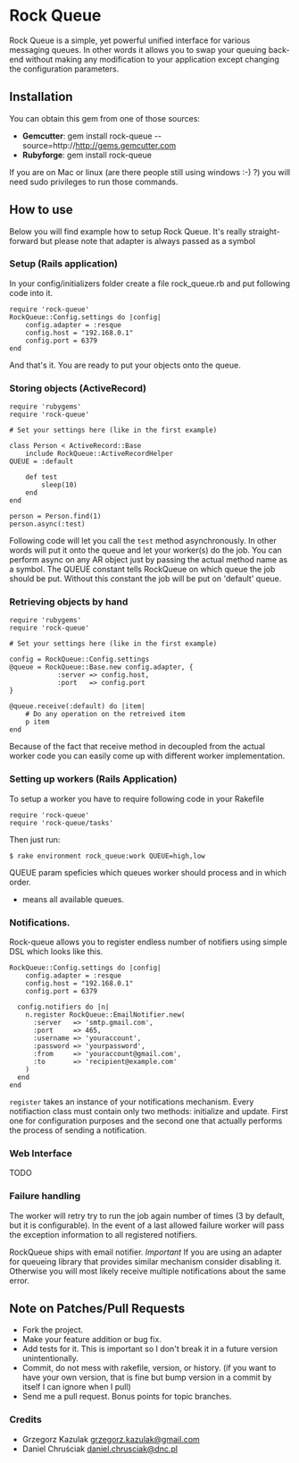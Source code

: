 Rock Queue
=====

Rock Queue is a simple, yet powerful unified interface for various messaging queues. In other words it allows you to swap your queuing back-end without making any modification to your application except changing the configuration parameters.

Installation
----------

You can obtain this gem from one of those sources:

* **Gemcutter**: gem install rock-queue --source=http://http://gems.gemcutter.com
* **Rubyforge**: gem install rock-queue

If you are on Mac or linux (are there people still using windows :-) ?) you will need sudo privileges to run those commands.

How to use
----------

Below you will find example how to setup Rock Queue. It's really straight-forward but please note that adapter
is always passed as a symbol

### Setup (Rails application)

In your config/initializers folder create a file rock_queue.rb and put following code into it.

	require 'rock-queue'
	RockQueue::Config.settings do |config|
		config.adapter = :resque
		config.host = "192.168.0.1"
		config.port = 6379
	end

And that's it. You are ready to put your objects onto the queue.

### Storing objects (ActiveRecord)

	require 'rubygems'
	require 'rock-queue'

	# Set your settings here (like in the first example)
	
	class Person < ActiveRecord::Base
		include RockQueue::ActiveRecordHelper
    QUEUE = :default
	
		def test
			sleep(10)
		end
	end
	
	person = Person.find(1)
	person.async(:test)
	

Following code will let you call the `test` method asynchronously. In other words will put it onto the queue and let your worker(s) do the job. 
You can perform async on any AR object just by passing the actual method name as a symbol. The QUEUE constant tells RockQueue on which queue the job should be put. Without this constant the job will be put on 'default' queue.

### Retrieving objects by hand

	require 'rubygems'
	require 'rock-queue'
	
	# Set your settings here (like in the first example)

	config = RockQueue::Config.settings
	@queue = RockQueue::Base.new config.adapter, {
				:server => config.host, 
				:port   => config.port
	}  
	
	@queue.receive(:default) do |item|
		# Do any operation on the retreived item
		p item
	end
	
Because of the fact that receive method in decoupled from the actual worker code you can easily come up with different worker implementation.
	
### Setting up workers (Rails Application)

To setup a worker you have to require following code in your Rakefile

	require 'rock-queue'
	require 'rock-queue/tasks'

Then just run:

	$ rake environment rock_queue:work QUEUE=high,low

QUEUE param speficies which queues worker should process and in which order.
* means all available queues.

### Notifications.
	
Rock-queue allows you to register endless number of notifiers using simple DSL which looks like this.

	RockQueue::Config.settings do |config|
		config.adapter = :resque
		config.host = "192.168.0.1"
		config.port = 6379
	
	  config.notifiers do |n|
	    n.register RockQueue::EmailNotifier.new(
	      :server   => 'smtp.gmail.com', 
	      :port     => 465, 
	      :username => 'youraccount',
	      :password => 'yourpassword',
	      :from     => 'youraccount@gmail.com',
	      :to       => 'recipient@example.com'
	    )
	  end
	end
	
`register` takes an instance of your notifications mechanism. Every notifiaction class must contain only two methods: initialize and update.
First one for configuration purposes and the second one that actually performs the process of sending a notification.

### Web Interface
	
TODO	

### Failure handling
	
The worker will retry try to run the job again number of times (3 by default, but it is configurable).
In the event of a last allowed failure worker will pass the exception information to all registered notifiers.

RockQueue ships with email notifier. 
*Important* If you are using an adapter for queueing library that provides similar mechanism consider disabling it. Otherwise you will most likely receive multiple notifications about the same error.

## Note on Patches/Pull Requests

* Fork the project.
* Make your feature addition or bug fix.
* Add tests for it. This is important so I don't break it in a
  future version unintentionally.
* Commit, do not mess with rakefile, version, or history.
  (if you want to have your own version, that is fine but bump version in a commit by itself I can ignore when I pull)
* Send me a pull request. Bonus points for topic branches.

	
### Credits

- Grzegorz Kazulak <grzegorz.kazulak@gmail.com>
- Daniel Chruściak <daniel.chrusciak@dnc.pl>
